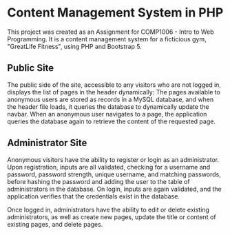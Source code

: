 # Content Management System in PHP
This project was created as an Assignment for COMP1006 - Intro to Web Programming.
It is a content management system for a ficticious gym, "GreatLife Fitness", using PHP and Bootstrap 5.

## Public Site
The public side of the site, accessible to any visitors who are not logged in, displays the list of pages in the header dynamically:
The pages available to anonymous users are stored as records in a MySQL database, and when the header file loads, it queries the database to dynamically update the navbar.
When an anonymous user navigates to a page, the application queries the database again to retrieve the content of the requested page.
## Administrator Site
Anonymous visitors have the ability to register or login as an administrator.
Upon registration, inputs are all validated, checking for a username and password, password strength, unique username, and matching passwords,
before hashing the password and adding the user to the table of administrators in the database.
On login, inputs are again validated, and the application verifies that the credentials exist in the database.

Once logged in, administrators have the ability to edit or delete existing administrators,
as well as create new pages, update the title or content of existing pages, and delete pages.
